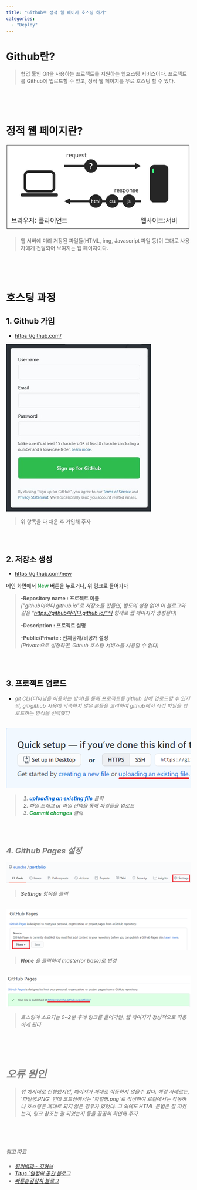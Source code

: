 ```yaml
---
title: "Github로 정적 웹 페이지 호스팅 하기"
categories: 
  - "Deploy"
---
```


# Github란?

> 협업 툴인 Git을 사용하는 프로젝트를 지원하는 웹호스팅 서비스이다.
> 프로젝트를 Github에 업로드할 수 있고, 정적 웹 페이지를 무료 호스팅 할 수 있다.

<br><br><br>

# 정적 웹 페이지란?

<img src="/assets/images/2020-09-28-github_static_web_page_hosting/static_web_page.png">

> 웹 서버에 미리 저장된 파일들(HTML, img, Javascript 파일 등)이 그대로 사용자에게 전달되어 보여지는 웹 페이지이다.

<br><br><br>

# 호스팅 과정

## 1. Github 가입

* <a href="https://github.com/" target="_blank">https://github.com/</a>

<img src="/assets/images/2020-09-28-github_static_web_page_hosting/github_signup.JPG">

> 위 항목을 다 채운 후 가입해 주자

<br><br>

## 2. 저장소 생성

* <a href="https://github.com/new" target="_blank">https://github.com/new</a>

메인 화면에서 <strong style="color:#2ea44f">New</strong> 버튼을 누르거나, 위 링크로 들어가자


> <strong>-Repository name : 프로젝트 이름</strong>   
> <em>("github아이디.github.io"로 저장소를 만들면, 별도의 설정 없이 이 블로그와 같은 "https://github아이디.github.io/"의 형태로 웹 페이지가 생성된다)</em>
> 
> <strong>-Description : 프로젝트 설명</strong>   
> 
> <strong>-Public/Private : 전체공개/비공개 설정</strong>   
> <em>(Private으로 설정하면, Github 호스팅 서비스를 사용할 수 없다)</em>

<br><br>

## 3. 프로젝트 업로드

* <em style="color:gray;">git CLI(터미널을 이용하는 방식)를 통해 프로젝트를 github 상에 업로드할 수 있지만, git/github 사용에 익숙하지 않은 분들을 고려하여 github에서 직접 파일을 업로드하는 방식을 선택했다<em>

<br>

<img src="/assets/images/2020-09-28-github_static_web_page_hosting/upload.png">

> 1. <strong style="color:#0366d6">uploading an existing file</strong> 클릭   
> 2. 파일 드래그 or 파일 선택을 통해 파일들을 업로드   
> 3. <strong style="color:#2ea44f">Commit changes</strong> 클릭

<br><br>

## 4. Github Pages 설정

<img src="/assets/images/2020-09-28-github_static_web_page_hosting/setting.png">

> <strong>Settings</strong> 항목을 클릭

<br>

<img src="/assets/images/2020-09-28-github_static_web_page_hosting/github_pages.png">

> <strong>None</strong> 을 클릭하여 master(or base)로 변경

<br>

<img src="/assets/images/2020-09-28-github_static_web_page_hosting/result_page.png">

> 호스팅에 소요되는 0~2분 후에 링크를 들어가면, 웹 페이지가 정상적으로 작동하게 된다

<br><br><br>

# 오류 원인

> 위 예시대로 진행했지만, 페이지가 제대로 작동하지 않을수 있다. 해결 사례로는, '파일명.PNG' 인데 코드상에서는 '파일명.png'로
> 작성하여 로컬에서는 작동하나 호스팅은 제대로 되지 않은 경우가 있었다. 그 외에도 HTML 문법은 잘 지켰는지, 링크 참조는 잘 되었는지
> 등을 꼼꼼히 확인해 주자.

<br><br><br>

#### 참고 자료
* <a href="https://ko.wikipedia.org/wiki/%EA%B9%83%ED%97%88%EB%B8%8C" target="_blank">위키백과 - 깃허브</a>
* <a href="https://titus94.tistory.com/4" target="_blank">Titus `열정의 공간 블로그</a>
* <a href="https://hogni.tistory.com/75" target="_blank">빠른손김참치 블로그</a>